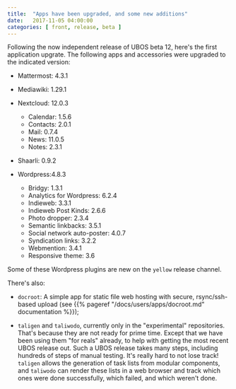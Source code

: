 ```yaml
---
title:  "Apps have been upgraded, and some new additions"
date:   2017-11-05 04:00:00
categories: [ front, release, beta ]
---
```


Following the now independent release of UBOS beta 12, here's the first application
upgrate. The following apps and accessories were upgraded to the indicated version:

* Mattermost: 4.3.1

* Mediawiki: 1.29.1

* Nextcloud: 12.0.3
  * Calendar: 1.5.6
  * Contacts: 2.0.1
  * Mail: 0.7.4
  * News: 11.0.5
  * Notes: 2.3.1

* Shaarli: 0.9.2

* Wordpress:4.8.3
  * Bridgy: 1.3.1
  * Analytics for Wordpress: 6.2.4
  * Indieweb: 3.3.1
  * Indieweb Post Kinds: 2.6.6
  * Photo dropper: 2.3.4
  * Semantic linkbacks: 3.5.1
  * Social network auto-poster: 4.0.7
  * Syndication links: 3.2.2
  * Webmention: 3.4.1
  * Responsive theme: 3.6

Some of these Wordpress plugins are new on the `yellow` release channel.

There's also:

* `docroot`: A simple app for static file web hosting with secure, rsync/ssh-based upload
  (see {{% pageref "/docs/users/apps/docroot.md" documentation %}});

* `taligen` and `taliwodo`, currently only in the "experimental" repositories. That's because
  they are not ready for prime time. Except that we have been using them "for reals" already,
  to help with getting the most recent UBOS release out. Such a UBOS release takes many steps,
  including hundreds of steps of manual testing. It's really hard to not lose track!
  `taligen` allows the generation of task lists from modular components, and `taliwodo`
  can render these lists in a web browser and track which ones were done successfully, which
  failed, and which weren't done.
